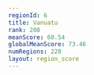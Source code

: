 ```yaml
---
regionId: 6
title: Vanuatu
rank: 208
meanScore: 60.54
globalMeanScore: 73.46
numRegions: 220
layout: region_score
---
```

